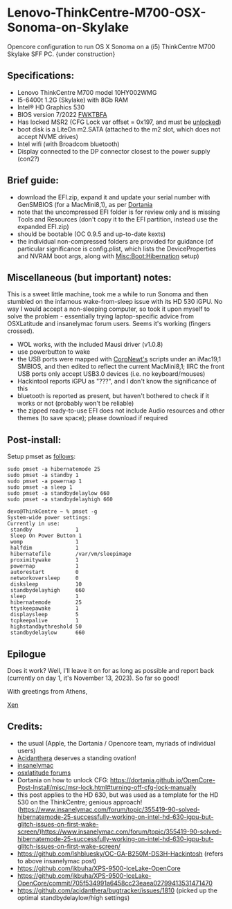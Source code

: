 # Lenovo-ThinkCentre-M700-OSX-Sonoma-on-Skylake
Opencore configuration to run OS X Sonoma on a (i5) ThinkCentre M700 Skylake SFF PC.
{under construction}

## Specifications:
- Lenovo ThinkCentre M700 model 10HY002WMG
- I5-6400t 1.2G (Skylake) with 8Gb RAM
- Intel® HD Graphics 530
- BIOS version 7/2022 [FWKTBFA](https://pcsupport.lenovo.com/us/en/products/desktops-and-all-in-ones/thinkcentre-m-series-desktops/thinkcentre-m700-tiny/10hy/downloads/ds105487-flash-bios-update-intel-b150-for-thinkcentre-m700-tiny-thinkcentre-m800-m900-m900x-tiny?category=BIOS%2FUEFI) 
- Has locked MSR2 (CFG Lock var offset = 0x197, and must be [unlocked](https://dortania.github.io/OpenCore-Post-Install/misc/msr-lock.html#what-is-cfg-lock))
- boot disk is a LiteOn m2.SATA (attached to the m2 slot, which does not accept NVME drives)
- Intel wifi (with Broadcom bluetooth)
- Display connected to the DP connector closest to the power supply (con2?)

## Brief guide:

- download the EFI.zip, expand it and update your serial number with GenSMBIOS (for a MacMini8,1), as per [Dortania](https://dortania.github.io/OpenCore-Post-Install/universal/iservices.html)
- note that the uncompressed EFI folder is for review only and is missing Tools and Resources (don't copy it to the EFI partition, instead use the expanded EFI.zip)
- should be bootable (OC 0.9.5 and up-to-date kexts)
- the individual non-compressed folders are provided for guidance (of particular significance is config.plist, which lists the DeviceProperties and NVRAM boot args, along with [Misc:Boot:Hibernation](https://www.insanelymac.com/forum/topic/355419-90-solved-hibernatemode-25-successfully-working-on-intel-hd-630-igpu-but-glitch-issues-on-first-wake-screen/) setup)

## Miscellaneous (but important) notes:
This is a sweet little machine, took me a while to run Sonoma and then stumbled on the infamous wake-from-sleep issue with its HD 530 iGPU. No way I would accept a non-sleeping computer, so took it upon myself to solve the problem - essentially trying laptop-specific advice from OSXLatitude and insanelymac forum users. Seems it's working (fingers crossed). 
- WOL works, with the included Mausi driver (v1.0.8)
- use powerbutton to wake
- the USB ports were mapped with [CorpNewt's](https://github.com/corpnewt/USBMap) scripts under an iMac19,1 SMBIOS, and then edited to reflect the current MacMini8,1; IIRC the front USB ports only accept USB3.0 devices (i.e. no keyboard/mouses)
- Hackintool reports iGPU as "???", and I don't know the significance of this
- bluetooth is reported as present, but haven't bothered to check if it works or not (probably won't be reliable)
- the zipped ready-to-use EFI does not include Audio resources and other themes (to save space); please download if required

  
## Post-install:

Setup pmset as [follows](https://github.com/jkbuha/XPS-9500-IceLake-OpenCore/commit/705f534991a6458cc23eaea02799413531471470):

```
sudo pmset -a hibernatemode 25
sudo pmset -a standby 1
sudo pmset -a powernap 1
sudo pmset -a sleep 1
sudo pmset -a standbydelaylow 660
sudo pmset -a standbydelayhigh 660

devo@ThinkCentre ~ % pmset -g
System-wide power settings:
Currently in use:
 standby              1
 Sleep On Power Button 1
 womp                 1
 halfdim              1
 hibernatefile        /var/vm/sleepimage
 proximitywake        1
 powernap             1
 autorestart          0
 networkoversleep     0
 disksleep            10
 standbydelayhigh     660
 sleep                1
 hibernatemode        25
 ttyskeepawake        1
 displaysleep         5
 tcpkeepalive         1
 highstandbythreshold 50
 standbydelaylow      660
```
## Epilogue
Does it work? Well, I'll leave it on for as long as possible and report back (currently on day 1, it's November 13, 2023). So far so good!


With greetings from Athens,


[Xen](https://eplabmediterraneo.com)

## Credits:
- the usual (Apple, the Dortania / Opencore team, myriads of individual users)
- [Acidanthera](https://github.com/acidanthera) deserves a standing ovation!
- [insanelymac](https://www.insanelymac.com)
- [osxlatitude forums](https://osxlatitude.com)
- Dortania on how to unlock CFG: https://dortania.github.io/OpenCore-Post-Install/misc/msr-lock.html#turning-off-cfg-lock-manually
- this post applies to the HD 630, but was used as a template for the HD 530 on the ThinkCentre; genious approach! (https://www.insanelymac.com/forum/topic/355419-90-solved-hibernatemode-25-successfully-working-on-intel-hd-630-igpu-but-glitch-issues-on-first-wake-screen/)https://www.insanelymac.com/forum/topic/355419-90-solved-hibernatemode-25-successfully-working-on-intel-hd-630-igpu-but-glitch-issues-on-first-wake-screen/
- https://github.com/lshbluesky/OC-GA-B250M-DS3H-Hackintosh (refers to above insanelymac post)
- https://github.com/jkbuha/XPS-9500-IceLake-OpenCore
- https://github.com/jkbuha/XPS-9500-IceLake-OpenCore/commit/705f534991a6458cc23eaea02799413531471470
- https://github.com/acidanthera/bugtracker/issues/1810 (picked up the optimal standbydelaylow/high settings)
